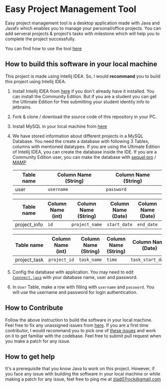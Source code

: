 # Easy Project Management Tool

Easy project management tool is a desktop application made with Java and Javafx which enables you to manage your personal/office projects. You can add serveral projects & project’s tasks with milestone which will help you to complete the project successfully.

You can find how to use the tool [here](https://www.youtube.com/watch?v=W6fC6OQOjd0)

## How to build this software in your local machine
This project is made using Intellij IDEA. So, I would **recommand** you to build this project using Intellij IDEA. 
1. Install Intellij IDEA from [here](https://www.jetbrains.com/idea/) if you don't already have it installed. You can install the Community Edition. But if you are a student you can get the Ultimate Edition for free submitting your student identity info to jetbrains.
2. Fork & clone / download the source code of this repository in your PC.
3. Install MySQL in your local machine from [here](https://www.mysql.com/downloads/) 
4. We have stored information about different projects in a MySQL Database. You need the create a database with following 3 Tables, columns with mentioned datatypes. If you are using the Ultimate Edition of Intellij IDEA, you can create the database inside the IDE. If you are a Community Edition user, you can make the database with [sequel pro](https://www.sequelpro.com/) / [MAMP](https://www.mamp.info/en/downloads/)  

    Table name    | Column Name (String)   |  Column Name (String)
    ------------- | -------------  | ------------
    user          | ```username```   |  ```password```

    Table name    | Column Name (int)|  Column Name (String)| Column Name (Date) | Column Name (Date) | Column Name (String)
    ------------- | -------------  | -------------       | ------------        | ------------    | ------------
    project_info  | ```id```       |  ```project_name``` | ```start_date```    | ```end_date```  | ```estimated_time```


    Table name    | Column Name (int)|  Column Name (String)| Column Name (String) | Column Name (Date) | Column Name (Date) | Column Name (String)  | Column Name (String) | Column Name (String) | Column Name (String)  
    ------------- | -------------    | -------------        | ------------- | ------------       | ------------    | ------------ |---------- | ----------- | -------------
    project_task  | ```project_id``` |  ```task_name```     | ```time``` | ```task_start_date```   | ```task_end_date```  | ```progress``` | ```color``` |   ```dependency```  | ```assigned``` 
5. Config the database with application. You may need to edit [```Connnect.java```](https://github.com/atiqueahmedziad/Easy-Project-Management-Tool/blob/master/src/App/Connect.java) with your database name, user and password.
6. In ```User``` Table, make a row with filling with ```username``` and ```password```. You will use the username and password for login authentication.

## How to Contribute
Follow the above instruction to build the software in your local machine. Feel free to fix any unassigned issues from [here](https://github.com/atiqueahmedziad/Easy-Project-Management-Tool/issues). If you are a first time contributor, I would recommand you to pick one of [these issues](https://github.com/atiqueahmedziad/Easy-Project-Management-Tool/labels/good%20first%20issue) and work on it to get familiar with the codebase.
Feel free to submit pull request when you make a patch for any issue.

## How to get help
It's a prerequisite that you know Java to work on this project. However, if you face any issue with building the software in your local machine or while making a patch for any issue, feel free to ping me at ziad07rock@gmail.com

